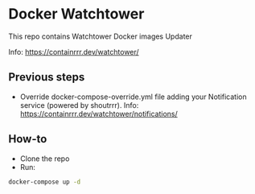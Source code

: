 # Docker Watchtower

This repo contains Watchtower Docker images Updater

Info: <https://containrrr.dev/watchtower/>

## Previous steps

- Override docker-compose-override.yml file adding your Notification service (powered by shoutrrr). Info: <https://containrrr.dev/watchtower/notifications/>

## How-to

- Clone the repo
- Run:

```sh
docker-compose up -d
```
